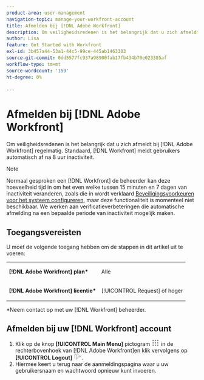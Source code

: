```yaml
---
product-area: user-management
navigation-topic: manage-your-workfront-account
title: Afmelden bij [!DNL Adobe Workfront]
description: Om veiligheidsredenen is het belangrijk dat u zich afmeldt bij [!DNL Adobe Workfront] regelmatig. Standaard, [!DNL Workfront] meldt gebruikers automatisch af na 8 uur inactiviteit.
author: Lisa
feature: Get Started with Workfront
exl-id: 3b457a44-53a1-44c5-99ce-445ab1463303
source-git-commit: 0dd5577fc937a98900fab17fb434b70e023385af
workflow-type: tm+mt
source-wordcount: '159'
ht-degree: 0%

---
```


# Afmelden bij [!DNL Adobe Workfront]

Om veiligheidsredenen is het belangrijk dat u zich afmeldt bij [!DNL Adobe Workfront] regelmatig. Standaard, [!DNL Workfront] meldt gebruikers automatisch af na 8 uur inactiviteit.

>[!NOTE]
>
>Normaal gesproken een [!DNL Workfront] de beheerder kan deze hoeveelheid tijd in om het even welke tussen 15 minuten en 7 dagen van inactiviteit veranderen, zoals die in wordt verklaard [Beveiligingsvoorkeuren voor het systeem configureren](../../../administration-and-setup/manage-workfront/security/configure-security-preferences.md), maar deze functionaliteit is momenteel niet beschikbaar. We werken aan verificatieverbeteringen die automatische afmelding na een bepaalde periode van inactiviteit mogelijk maken.

<!--
><MadCap:conditionalText style="color: #ff1493;" data-mc-conditions="QuicksilverOrClassic.Draft mode">
>TEMPORARY note! Remove and update how this works after IMS takes over. There's another note like this in Manage Workfront/Security/configure-security-preferences.html>
></MadCap:conditionalText>
-->

## Toegangsvereisten

U moet de volgende toegang hebben om de stappen in dit artikel uit te voeren:

<table style="table-layout:auto"> 
 <col> 
 </col> 
 <col> 
 </col> 
 <tbody> 
  <tr> 
   <td role="rowheader"><strong>[!DNL Adobe Workfront] plan*</strong></td> 
   <td> <p>Alle</p> </td> 
  </tr> 
  <tr> 
   <td role="rowheader"><strong>[!DNL Adobe Workfront] licentie*</strong></td> 
   <td> <p>[!UICONTROL Request] of hoger</p> </td> 
  </tr> 
 </tbody> 
</table>

&#42;Neem contact op met uw [!DNL Workfront] beheerder.

## Afmelden bij uw [!DNL Workfront] account

1. Klik op de knop **[!UICONTROL Main Menu]** pictogram ![](assets/main-menu-icon.png) in de rechterbovenhoek van [!DNL Adobe Workfront]en klik vervolgens op **[!UICONTROL Logout]** ![](assets/logout-icon.png).
1. Hiermee keert u terug naar de aanmeldingspagina waar u uw gebruikersnaam en wachtwoord opnieuw kunt invoeren.
